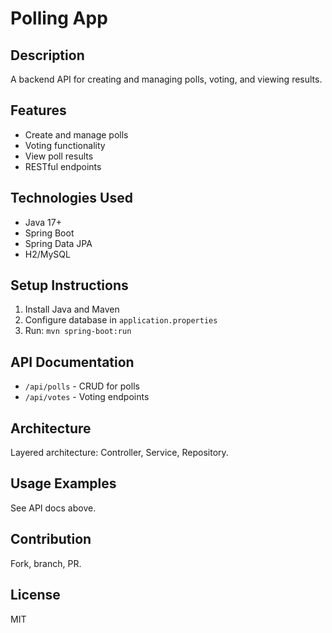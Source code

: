 # Polling App

## Description
A backend API for creating and managing polls, voting, and viewing results.

## Features
- Create and manage polls
- Voting functionality
- View poll results
- RESTful endpoints

## Technologies Used
- Java 17+
- Spring Boot
- Spring Data JPA
- H2/MySQL

## Setup Instructions
1. Install Java and Maven
2. Configure database in `application.properties`
3. Run: `mvn spring-boot:run`

## API Documentation
- `/api/polls` - CRUD for polls
- `/api/votes` - Voting endpoints

## Architecture
Layered architecture: Controller, Service, Repository.

## Usage Examples
See API docs above.

## Contribution
Fork, branch, PR.

## License
MIT
